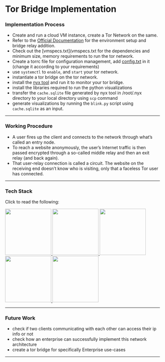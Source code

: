 # Tor Bridge Implementation

### Implementation Process

- Create and run a cloud VM instance, create a Tor Network on the same. 
- Refer to the [Official Documentation](https://www.community.torproject.org) for the environment setup and bridge relay addition.
- Check out the [vmspecs.txt](vmspecs.txt  for the dependencies and minimum size, memory requirements to run the tor network.
- Create a torrc file for configuration management, add [config.txt](config.txt) in it (change it according to your requirements)
- use ``systemctl`` to ``enable``, and ``start`` your tor network.
- instantiate a tor bridge on the tor network.
- install the [nyx tool](nyx.torproject.org/#download)  and run it to monitor your tor bridge.
- install the libraries required to run the python visualizations
- transfer the ``cache.sqlite`` file generated by nyx tool in /root/.nyx directory to your local directory using ``scp`` command
- generate visualizations by running the ``blink.py`` script using ``cache.sqlite`` as an input.
---

### Working Procedure

- A user fires up the client and connects to the network through what’s called an entry node. 
- To reach a website anonymously, the user’s Internet traffic is then passed encrypted through a so-called middle relay and then an exit relay 
(and back again). 
- That user-relay connection is called a circuit. The website on the receiving end doesn’t know who is visiting, 
only that a faceless Tor user has connected.
---

### Tech Stack

Click to read the following:


<a href="cloud.google.com"><img src="https://cdn.jsdelivr.net/gh/devicons/devicon/icons/googlecloud/googlecloud-original.svg" width="150" height="150" /> </a>
<a href="docs.python.org"><img src="https://cdn.jsdelivr.net/gh/devicons/devicon/icons/python/python-original-wordmark.svg" width="150" height="150" /> </a>
<a href="community.torproject.org"><img src="https://upload.wikimedia.org/wikipedia/commons/c/c9/Tor_Browser_icon.svg"  width="150" height="150" /> </a>
<a href="https://help.ubuntu.com/"> <img src="https://cdn.jsdelivr.net/gh/devicons/devicon/icons/ubuntu/ubuntu-plain-wordmark.svg"  width="150" height="150" /> </a>
<a href="https://go.dev/doc/"> <img src="https://cdn.jsdelivr.net/gh/devicons/devicon/icons/go/go-original-wordmark.svg" width="150" height="150" /> </a>

---

### Future Work

- check if two clients communicating with each other can access their ip info or not
- check how an enterprise can successfully implement this network architecture
- create a tor bridge for specifically Enterprise use-cases

---
